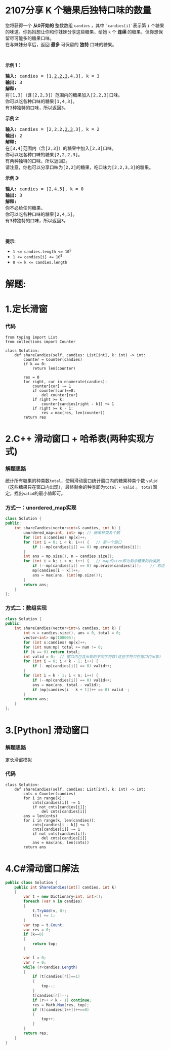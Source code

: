 # 2107分享 K 个糖果后独特口味的数量
<p>您将获得一个 <strong>从0开始的</strong> 整数数组 <code>candies</code> ，其中 <code>`candies[i]`</code>表示第 <code>i</code> 个糖果的味道。你妈妈想让你和你妹妹分享这些糖果，给她 <code>k</code> 个 <strong>连续 </strong>的糖果，但你想保留尽可能多的糖果口味。<br />
在与妹妹分享后，返回 <strong>最多</strong> 可保留的 <strong>独特</strong> 口味的糖果。</p>

<p>&nbsp;</p>

<p><strong>示例 1：</strong></p>

<pre>
<strong>输入:</strong> candies = [1,<u>2,2,3</u>,4,3], k = 3
<strong>输出:</strong> 3
<strong>解释:</strong>
将[1,3]（含[2,2,3]）范围内的糖果加入[2,2,3]口味。
你可以吃各种口味的糖果[1,4,3]。
有3种独特的口味，所以返回3。
</pre>

<p><strong>示例 2:</strong></p>

<pre>
<strong>输入:</strong> candies = [2,2,2,<u>2,3</u>,3], k = 2
<strong>输出:</strong> 2
<strong>解释:</strong>
在[3,4]范围内（含[2,3]）的糖果中加入[2,3]口味。
你可以吃各种口味的糖果[2,2,2,3]。
有两种独特的口味，所以返回2。
请注意，你也可以分享口味为[2,2]的糖果，吃口味为[2,2,3,3]的糖果。
</pre>

<p><strong>示例 3:</strong></p>

<pre>
<strong>输入:</strong> candies = [2,4,5], k = 0
<strong>输出:</strong> 3
<strong>解释:</strong>
你不必给任何糖果。
你可以吃各种口味的糖果[2,4,5]。
有3种独特的口味，所以返回3。
</pre>

<p>&nbsp;</p>

<p><strong>提示:</strong></p>

<ul>
	<li><code>1 &lt;= candies.length &lt;= 10<sup>5</sup></code></li>
	<li><code>1 &lt;= candies[i] &lt;= 10<sup>5</sup></code></li>
	<li><code>0 &lt;= k &lt;= candies.length</code></li>
</ul>
































# 解题:
# 1.定长滑窗
### 代码

```python3
from typing import List
from collections import Counter

class Solution:
    def shareCandies(self, candies: List[int], k: int) -> int:
        counter = Counter(candies)
        if k == 0:
            return len(counter)

        res = 0
        for right, cur in enumerate(candies):
            counter[cur] -= 1
            if counter[cur]==0:
                del counter[cur]
            if right >= k:
                counter[candies[right - k]] += 1
            if right >= k - 1:
                res = max(res, len(counter))
        return res
```
# 2.C++ 滑动窗口 + 哈希表(两种实现方式)


### 解题思路

统计所有糖果的种类数`total`，使用滑动窗口统计窗口内的糖果种类个数 `valid`（这些糖果只在窗口内出现），最终剩余的种类即为`total - valid` 。 `total`固定，找出`valid`的最小值即可。

### 方式一：unordered_map实现

```cpp
class Solution {
public:
    int shareCandies(vector<int>& candies, int k) {
        unordered_map<int, int> mp; // 糖果种类及个数
        for (int x:candies) mp[x]++;
        for (int i = 0; i < k; i++) {   // 第一个窗口
            if (--mp[candies[i]] == 0) mp.erase(candies[i]);
        }
        int ans = mp.size(), n = candies.size(); 
        for (int i = k; i < n; i++) {   // map的size即为剩余糖果的种类数
            if (--mp[candies[i]] == 0) mp.erase(candies[i]);    // 右边界
            mp[candies[i - k]]++;
            ans = max(ans, (int)mp.size());
        }
        return ans;
    }
};
```



### 方式二：数组实现

```cpp
class Solution {
public:
    int shareCandies(vector<int>& candies, int k) {
        int n = candies.size(), ans = 0, total = 0;
        vector<int> mp(100005);     
        for (int x:candies) mp[x]++;
        for (int num:mp) total += num != 0;
        if (k == 0) return total;
        int valid = 0;  // 窗口内包含出现的不同字符数(这些字符只在窗口内出现)
        for (int i = 0; i < k - 1; i++) {
            if (--mp[candies[i]] == 0) valid++;
        }
        for (int i = k - 1; i < n; i++) {
            if (--mp[candies[i]] == 0) valid++;
            ans = max(ans, total - valid);
            if (mp[candies[i - k + 1]]++ == 0) valid--;
        }
        return ans;
    }
};
```
# 3.[Python] 滑动窗口
### 解题思路
定长滑窗模拟

### 代码

```python3
class Solution:
    def shareCandies(self, candies: List[int], k: int) -> int:
        cnts = Counter(candies)
        for i in range(k):
            cnts[candies[i]] -= 1
            if not cnts[candies[i]]:
                del cnts[candies[i]]
        ans = len(cnts)
        for i in range(k, len(candies)):
            cnts[candies[i - k]] += 1
            cnts[candies[i]] -= 1
            if not cnts[candies[i]]:
                del cnts[candies[i]]
            ans = max(ans, len(cnts))
        return ans
```
# 4.C#滑动窗口解法
```C# []
public class Solution {
    public int ShareCandies(int[] candies, int k)
    {
        var t = new Dictionary<int, int>();
        foreach (var v in candies)
        {
            t.TryAdd(v, 0);
            t[v] += 1;
        }
        var top = t.Count;
        var res = 0;
        if (k==0)
        {
            return top;
        }

        var l = 0;
        var r = 0;
        while (r<candies.Length)
        {
            if (t[candies[r]]==1)
            {
                top--;
            }
            t[candies[r]]--;
            if (r++ < k - 1) continue;
            res = Math.Max(res, top);
            if (t[candies[l++]]++==0)
            {
                top++;
            }
        }
        return res;
    }
}
```
